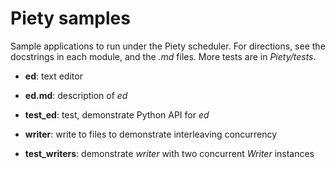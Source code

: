 Piety samples
=============

Sample applications to run under the Piety scheduler.  For directions,
see the docstrings in each module, and the *.md* files.  More tests are
in *Piety/tests*.

- **ed**: text editor

- **ed.md**: description of *ed*

- **test_ed**: test, demonstrate Python API for *ed*

- **writer**: write to files to demonstrate interleaving concurrency

- **test_writers**: demonstrate *writer* with two concurrent *Writer*
    instances
